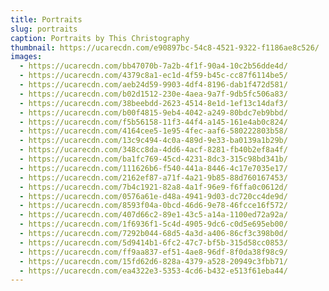 ```yaml
---
title: Portraits
slug: portraits
caption: Portraits by This Christography
thumbnail: https://ucarecdn.com/e90897bc-54c8-4521-9322-f1186ae8c526/
images:
  - https://ucarecdn.com/bb47070b-7a2b-4f1f-90a4-10c2b56dde4d/
  - https://ucarecdn.com/4379c8a1-ec1d-4f59-b45c-cc87f6114be5/
  - https://ucarecdn.com/aeb24d59-9903-4df4-8196-dab1f472d581/
  - https://ucarecdn.com/b02d1512-230e-4aea-9a7f-9db5fc506a83/
  - https://ucarecdn.com/38beebdd-2623-4514-8e1d-1ef13c14daf3/
  - https://ucarecdn.com/b00f4815-9eb4-4042-a249-80bdc7eb9bbd/
  - https://ucarecdn.com/f5b56158-11f3-44f4-a145-161e4ab0c824/
  - https://ucarecdn.com/4164cee5-1e95-4fec-aaf6-580222803b58/
  - https://ucarecdn.com/13c9c494-4c0a-489d-9e33-ba0139a1b29b/
  - https://ucarecdn.com/348cc8da-4dd6-4acf-8281-fb40b2ef8a4f/
  - https://ucarecdn.com/ba1fc769-45cd-4231-8dc3-315c98bd341b/
  - https://ucarecdn.com/111626b6-f540-441a-8446-4c17e7035e17/
  - https://ucarecdn.com/2162ef87-a71f-4a21-9b85-88d760167453/
  - https://ucarecdn.com/7b4c1921-82a8-4a1f-96e9-f6ffa0c0612d/
  - https://ucarecdn.com/0576a61e-d48a-4941-9d03-dc720cc4de9d/
  - https://ucarecdn.com/8593f04a-0bcd-46d6-9e78-46fcce16f572/
  - https://ucarecdn.com/407d66c2-89e1-43c5-a14a-1100ed72a92a/
  - https://ucarecdn.com/1f6936f1-5c4d-4905-9dc6-c0d5e695eb00/
  - https://ucarecdn.com/7292b044-68d5-4a3d-a406-86cf3c398b0d/
  - https://ucarecdn.com/5d9414b1-6fc2-47c7-bf5b-315d58cc0853/
  - https://ucarecdn.com/ff9aa837-ef51-4ae8-96df-8f0da38f98c9/
  - https://ucarecdn.com/15fd62d6-828a-4379-a528-20949c3fbb71/
  - https://ucarecdn.com/ea4322e3-5353-4cd6-b432-e513f61eba44/
---
```

